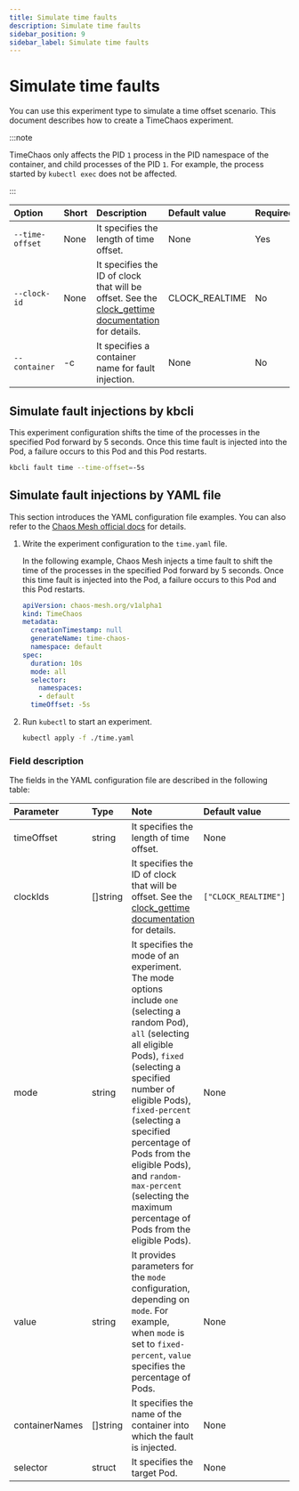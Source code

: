 ```yaml
---
title: Simulate time faults
description: Simulate time faults
sidebar_position: 9
sidebar_label: Simulate time faults
---
```


# Simulate time faults

You can use this experiment type to simulate a time offset scenario. This document describes how to create a TimeChaos experiment.

:::note

TimeChaos only affects the PID `1` process in the PID namespace of the container, and child processes of the PID `1`. For example, the process started by `kubectl exec` does not be affected.

:::

| Option                   | Short | Description               | Default value | Required |
| :----------------------- | :------- | :------------------------ | :------------ | :------- |
| `--time-offset` | None | It specifies the length of time offset. | None | Yes |
| `--clock-id` | None | It specifies the ID of clock that will be offset. See the [clock_gettime documentation](https://man7.org/linux/man-pages/man2/clock_gettime.2.html) for details. | CLOCK_REALTIME | No |
| `--container` | -c | It specifies a container name for fault injection. | None | No |

## Simulate fault injections by kbcli

This experiment configuration shifts the time of the processes in the specified Pod forward by 5 seconds. Once this time fault is injected into the Pod, a failure occurs to this Pod and this Pod restarts.

```bash
kbcli fault time --time-offset=-5s
```

## Simulate fault injections by YAML file

This section introduces the YAML configuration file examples. You can also refer to the [Chaos Mesh official docs](https://chaos-mesh.org/docs/next/simulate-time-chaos-on-kubernetes/#create-experiments-using-the-yaml-file) for details.

1. Write the experiment configuration to the `time.yaml` file.

    In the following example, Chaos Mesh injects a time fault to shift the time of the processes in the specified Pod forward by 5 seconds. Once this time fault is injected into the Pod, a failure occurs to this Pod and this Pod restarts.

    ```yaml
    apiVersion: chaos-mesh.org/v1alpha1
    kind: TimeChaos
    metadata:
      creationTimestamp: null
      generateName: time-chaos-
      namespace: default
    spec:
      duration: 10s
      mode: all
      selector:
        namespaces:
        - default
      timeOffset: -5s
    ```

2. Run `kubectl` to start an experiment.

   ```bash
   kubectl apply -f ./time.yaml
   ```

### Field description

The fields in the YAML configuration file are described in the following table:

| Parameter | Type | Note | Default value | Required |
| :--- | :--- | :--- | :--- | :--- |
| timeOffset | string | It specifies the length of time offset. | None | Yes | 
| clockIds | []string | It specifies the ID of clock that will be offset. See the [<clock>clock_gettime</clock> documentation](https://man7.org/linux/man-pages/man2/clock_gettime.2.html) for details. | `["CLOCK_REALTIME"]` | No |
| mode | string | It specifies the mode of an experiment. The mode options include `one` (selecting a random Pod), `all` (selecting all eligible Pods), `fixed` (selecting a specified number of eligible Pods), `fixed-percent` (selecting a specified percentage of Pods from the eligible Pods), and `random-max-percent` (selecting the maximum percentage of Pods from the eligible Pods). | None | Yes |
| value | string | It provides parameters for the `mode` configuration, depending on `mode`. For example, when `mode` is set to `fixed-percent`, `value` specifies the percentage of Pods. | None | No |
| containerNames | []string | It specifies the name of the container into which the fault is injected. | None | No |
| selector | struct | It specifies the target Pod. | None | Yes |
